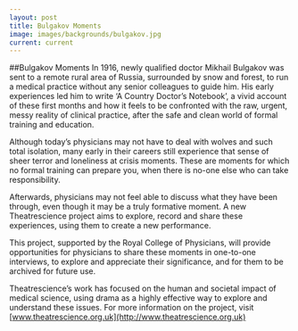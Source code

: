 ```yaml
---
layout: post
title: Bulgakov Moments
image: images/backgrounds/bulgakov.jpg
current: current
---
```


##Bulgakov Moments
In 1916, newly qualified doctor Mikhail Bulgakov was sent to a remote rural area of Russia, surrounded by snow and forest, to run a medical practice without any senior colleagues to guide him. His early experiences led him to write ‘A Country Doctor’s Notebook’, a vivid account of these first months and how it feels to be confronted with the raw, urgent, messy reality of clinical practice, after the safe and clean world of formal training and education.

Although today’s physicians may not have to deal with wolves and such total isolation, many early in their careers still experience that sense of sheer terror and loneliness at crisis moments. These are moments for which no formal training can prepare you, when there is no-one else who can take responsibility.

Afterwards, physicians may not feel able to discuss what they have been through, even though it may be a truly formative moment. A new Theatrescience project aims to explore, record and share these experiences, using them to create a new performance.

This project, supported by the Royal College of Physicians, will provide opportunities for physicians to share these moments in one-to-one interviews, to explore and appreciate their significance, and for them to be archived for future use.

Theatrescience’s work has focused on the human and societal impact of medical science, using drama as a highly effective way to explore and understand these issues. For more information on the project, visit [www.theatrescience.org.uk](http://www.theatrescience.org.uk)

	
	
